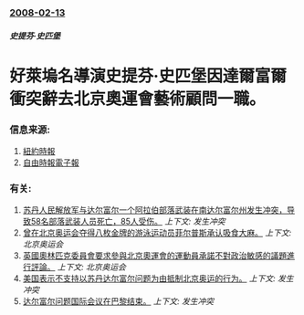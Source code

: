 ### [2008-02-13](/news/2008/02/13/index.md)

##### 史提芬·史匹堡
# 好萊塢名導演史提芬·史匹堡因達爾富爾衝突辭去北京奧運會藝術顧問一職。




### 信息来源:

1. [紐約時報](http://www.nytimes.com/2008/02/13/world/asia/13china.html)
2. [自由時報電子報](https://web.archive.org/web/20080217155313/http://www.libertytimes.com.tw/2008/new/feb/15/today-p8.htm)

### 有关:

1. [ 苏丹人民解放军与达尔富尔一个阿拉伯部落武装在南达尔富尔州发生冲突，导致58名部落武装人员死亡，85人受伤。](/news/2010/04/23/苏丹人民解放军与达尔富尔一个阿拉伯部落武装在南达尔富尔州发生冲突-导致58名部落武装人员死亡-85人受伤.md) _上下文: 发生冲突_
2. [曾在北京奥运会夺得八枚金牌的游泳运动员菲尔普斯承认吸食大麻。](/news/2009/02/2/曾在北京奥运会夺得八枚金牌的游泳运动员菲尔普斯承认吸食大麻.md) _上下文: 北京奥运会_
3. [英國奧林匹克委員會要求參與北京奧運會的運動員承諾不對政治敏感的議題進行評論。](/news/2008/02/10/英國奧林匹克委員會要求參與北京奧運會的運動員承諾不對政治敏感的議題進行評論.md) _上下文: 北京奥运会_
4. [美国表示不支持以苏丹达尔富尔问题为由抵制北京奥运的行为。](/news/2007/06/4/美国表示不支持以苏丹达尔富尔问题为由抵制北京奥运的行为.md) _上下文: 发生冲突_
5. [达尔富尔问题国际会议在巴黎结束。](/news/2007/06/25/达尔富尔问题国际会议在巴黎结束.md) _上下文: 发生冲突_
